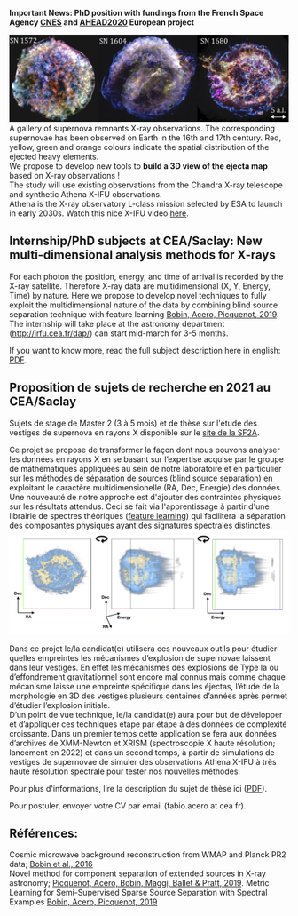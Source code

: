 
**Important News: PhD position with fundings from the French Space Agency [CNES](https://rt-theses.cnes.fr/?q=aas) and [AHEAD2020](http://ahead.iaps.inaf.it/) European project** 

![X-ray data cubes](SNR-gallery.jpg)
A gallery of supernova remnants X-ray observations. The corresponding supernovae has been observed on Earth in the 16th and 17th century.
Red, yellow, green and orange colours indicate the spatial distribution of the ejected heavy elements.  
We propose to develop new tools to **build a 3D view of the ejecta map** based on  X-ray observations !  
The study will use existing observations from the Chandra X-ray telescope and synthetic Athena X-IFU observations.  
Athena is the X-ray observatory L-class mission selected by ESA to launch in early 2030s. Watch this nice X-IFU video [here](https://www.youtube.com/watch?v=mOf6WIDmi30).

## Internship/PhD subjects at CEA/Saclay: New multi-dimensional analysis methods for X-rays
For each photon the position, energy, and time of arrival is recorded by the X-ray satellite. Therefore X-ray data are multidimensional (X, Y, Energy, Time) by nature.  Here we propose to develop novel techniques to fully exploit the multidimensional nature of the data by combining blind source separation technique with feature learning [Bobin, Acero, Picquenot, 2019](https://ieeexplore.ieee.org/document/9022675/).
The internship will take place at the astronomy department (http://irfu.cea.fr/dap/) can start mid-march for 3-5 months. 

If you want to know more, read the full subject description here in english:  [PDF](Sujet-these-CNES-2021-AdvTools-EN.pdf).

## Proposition de sujets de recherche en 2021 au CEA/Saclay
Sujets de stage de Master 2 (3 à 5 mois) et de thèse sur l'étude des vestiges de supernova en rayons X disponible sur le [site de la SF2A](http://stages-masters.sf2a.eu/). 

Ce projet se propose de transformer la façon dont nous pouvons analyser les données en rayons X en se basant sur l’expertise acquise par le groupe de mathématiques appliquées au sein de notre laboratoire et en particulier sur les méthodes de séparation de sources (blind source separation) en exploitant le caractère multidimensionelle (RA, Dec, Energie) des données. Une nouveauté de notre approche est d'ajouter des contraintes physiques sur les résultats attendus. Ceci se fait via l'apprentissage à partir d'une librairie de spectres théoriques ([feature learning](https://en.wikipedia.org/wiki/Feature_learning)) qui facilitera la séparation des composantes physiques ayant des signatures spectrales distinctes.
![X-ray data cubes](https://github.com/facero/IFU/blob/master/Cas_RA-DEC-Energy-cube.png)

Dans ce projet le/la candidat(e) utilisera ces nouveaux outils pour étudier quelles empreintes les mécanismes d’explosion de supernovae laissent dans leur vestiges. En effet les mécanismes des explosions de Type Ia ou d’effondrement gravitationnel sont encore mal connus mais comme chaque mécanisme laisse une empreinte spécifique dans les éjectas, l’étude de la morphologie en 3D des vestiges plusieurs centaines d’années après permet d’étudier l’explosion initiale.   
D’un point de vue technique, le/la candidat(e) aura pour but de développer et d’appliquer ces techniques étape par étape à des données de complexité croissante. Dans un premier temps cette application se fera aux données d’archives de XMM-Newton et XRISM (spectroscopie X haute résolution; lancement en 2022) et dans un second temps, à partir de simulations de vestiges de supernovae de simuler des observations Athena X-IFU à très haute résolution spectrale pour tester nos nouvelles méthodes.

Pour plus d'informations, lire la description du sujet de thèse ici ([PDF](Sujet-these-2021-AdvTools-FR.pdf)).

Pour postuler, envoyer votre CV par email (fabio.acero at cea fr).

## Références: 
Cosmic microwave background reconstruction from WMAP and Planck PR2 data; [Bobin et al., 2016](https://ui.adsabs.harvard.edu/abs/2016A%26A...591A..50B/abstract) <br/>
Novel method for component separation of extended sources in X-ray astronomy; [Picquenot, Acero, Bobin, Maggi, Ballet & Pratt, 2019](https://ui.adsabs.harvard.edu/abs/2019A&A...627A.139P).
Metric Learning for Semi-Supervised Sparse Source Separation with Spectral Examples [Bobin, Acero, Picquenot, 2019](https://ieeexplore.ieee.org/document/9022675/)
